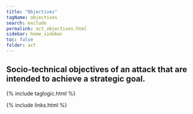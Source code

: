 ```yaml
---
title: "Objectives"
tagName: objectives
search: exclude
permalink: act_objectives.html
sidebar: home_sidebar
toc: false
folder: act
---
```


## Socio-technical objectives of an attack that are intended to achieve a strategic goal.

{% include taglogic.html %}

{% include links.html %}
